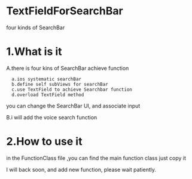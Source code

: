 TextFieldForSearchBar
=====================

four kinds of SearchBar


1.What is it
=====================
A.there is four kins of SearchBar achieve function

      a.ios systematic searchBar
      b.define self subViews for searchBar
      c.use TextField to achieve Searchbar function
      d.overload TextField method




you can change the SearchBar UI, and associate input
  
B.i will add the voice search function

2.How to use it
=====================
in the FunctionClass file ,you can find the main function class
just copy it


I will back soon, and add new function, please wait patiently.
